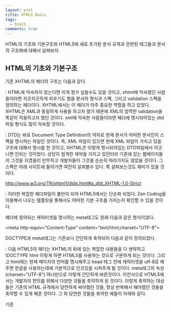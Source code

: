 ```yaml
---
layout: post
title: HTML5 Basic
tags:
  - html5
comments: true
---
```



HTML의 기초와 기본구조와 HTML5에 새로 추가된 문서 규격과 관련된 태그들과 문서의 구조화에 대해서 살펴보자.

## HTML의 기초와 기본구조

기존 XHTML의 해더의 구조는 다음과 같다.
<!DOCTYPE html PUBLIC "-//W3C//DTD XHTML 1.0 Strict//EN" "http://www.w3.org/TR/xhtml1/DTD/xhtml1-strict.dtd">
<html xmlns="http://www.w3.org/1999/xhtml" xml:lang="en" lang="en">


: HTML에 익숙하지 않는다면 이게 뭔가 싶을수도 있을 것이고, xhtml에 익숙했던 사람들이라면 지긋지긋하게 외우기도 했을 문서의 형식과 스펙, 그리고 validation 스펙을 정의하는 헤더이다. XHTML에서는 이 헤더가 아주 중요한 역할을 하고 있었다. XHTML은 XML과 동일하게 사용을 하고자 했기 때문에 XML의 엄역한 validation을 똑같이 적용하고자 했던 것이다. xml에 익숙한 사람들이라면 헤더에 명시되어있는 dtd 파일 형식도 많이 익숙할 것이다.

: DTD는 바로 Document Type Definition의 약자로 현재 문서가 어떠한 문서인지 스펙을 명시하는 파일인 것이다. 즉, XML 파일이 있으면 현재 XML 파일이 가지고 있을 구조에 대해서 명시를 한 것이고, XHTML은 이렇게 명시되어있는 DTD파일에서 어긋나면 안되는 것이었다. 상당히 엄격한 제약을 가지고 있던터라 기존에 있는 웹페이지들이 그것을 지켰을리 만무하고 개발자들이 그것을 순순히 따라가지도 않았을 것이다. 그 스펙은 아래 사이트에 들어가면 여전히 살펴볼수 있다. 쭉 살펴보는것도 재미가 있을 것이다.

http://www.w3.org/TR/xhtml1/dtds.html#a_dtd_XHTML-1.0-Strict


: 이러한 복잡한 헤더파일이 불만이 되어 HTML5에서는 단순화 되었다. Zen Coding을 이용해서 나오는 템플릿을 통해서도 어떠한 기본 구조를 가지는지 확인할 수 있을 것이다. 

헤더에 정의되는 캐릭터셋을 명시하는 meta태그도 원래 다음과 같은 형식이었다.

  <meta http-equiv="Content-Type" content="text/html;charset="UTF-8">


DOCTYPE과 metat태그는 기존보다 간단하게 축약되어 다음과 같이 정의되었다.

<!DOCTYPE html>
<html lang="ko-kr">
<head>
  <meta charset="UTF-8"/>
  <title></title>
</head>
<body>
</body>
</html>

: 다음 HTML5의 헤더는 XHTML의 뒤에 있는 복잡한 내용들을 다 생략하고 !DOCTYPE html 이렇게 하면 HTML5를 사용하는 것으로 구분하게 되는 것이다. 그리고 html에는 현재 페이지의 언어를 명시해주고 head 태그 안에 캐릭터셋을 utf-8로 해주면 한글을 사용하는데에 기본적으로 인코딩을 시켜주게 될 것이다. 
meta태그의 속성(charset="UTF-8") 하나만으로 이렇게 간단하게 바뀐것이다. 이런식으로 HTML5에서는 개발자의 편의를 위해서 다양한 것들을 축약하게 된 것이다. 이렇게 축약하는 대상들은 기존의 HTML 규격에서 당연하게 써야했던 것들, 항상 반복해서 해야했던 것들을 축약할 수 있게 해준 것이다. 그 외 당연한 것들을 축약한 예들이 아래와 같다.


기존

<link rel="stylesheet" href="style.css" type="text/css" />
<script type="text/javascript" src="script.js" />

HTML5

<link rel="stylesheet" href="style.css" />
<script src="script.js" />


: HTML5에서는 type을 생략해도 잘 돌아가게 되었다. 이것은 이제 HTML5에서는 Javascript와 CSS3가 기본이 되었기 때문에 생략하게 되면 이렇게 자동으로 설정이 되는 것이다. 기존처럼 VBScript나 JScript 등을 이용하고자 한다면 그때에는 명시를 해줘야할 것이지만, 이제는 Javascript가 웹의 대세로 자리매김을 했다고 보고 Javascript로 포팅하는 것이 괜찮을 것이다.


: 이 외에는 특별한 경우 종료태그를 생략해도 되는 경우들도 있다. 위의 meta를 할 때 위에 />를 안하고 그냥 >로 닫아도 아무 문제가 없으며, 목록을 작성할 때 리스트 아이템 태그(li)도 생략이 가능하다. 다른 예로는 테이블의 tr td도 생략이 가능해졌다.


meta 태그는 종료 태그를 생략해도 된다. meta태그 외에도 area, base, br, col, command, embed, hr, img, input, keygen, link, param, source등의 태그들이 생략 가능하다.

  <meta charset="UTF-8">

li의 종료태그를 생략하는 것도 가능하고,

<ul>
    <li>종료태그 생략가능
    <li>종료태그 생략가능
</ul>

또는 table에서 tr, td의 종료태그도 생략가능하다

<table>
    <tr><td>종료태그<td>생략가능
    <tr><td>종료태그<td>생략가능
</table>


: 위와 같이 종료태그를 난무해야되었던 경우 생략해도 되는 태그들도 생긴 것이다. 물론 생략은 가능 하지만 구조적인 문서를 위하여 그래도 종료태그도 같이 써주는 것이 현명할 때가 많을 것이다.

: 그 외에는 속성을 true시켜주는 것 또한 간단해졌다. 기존에는 disabled 속성을 활성화 시킬대에는 disabled="true" 이런식으로 사용하였지만, 이제는 간단하게 설정이 가능하다.

<input type="buton" disabled>
<input type="buton" disabled="">
<input type="buton" disabled="disabled">


: 위와 같이 disabled를 활성화 시키려면 그냥 disabled만 쳐도 되고, 공백의 문자열로 설정해도 되며, 속성명과 똑같이 disabled로 속성 값을 설정하면 활성화가 된다.


* 이렇게 HTML5에서는 개발자들을 위하여 점점 복잡해져왔던 규격들을 쉽게 바꿔주었고, 엄청난 제약조건들을 풀어줌으로써 개발자들을 위한 편한 언어로 바뀌게 된 것이다. 하지만 이러한 변화만이 HTML5의 전부라고 한다면 사람들이 HTML5에 열광을 하지 않을 것이다. 그 외에도 HTML자체의 문서화와 캔버스, 그리고 브라우저를 통한 통신기능, 저장기능 등 다양한 기능들을 제공해줌으로써 웹으로도 네이티브 어플리케이션과 비슷한 기능들을 제공해주고자하는 노력들이 담겨져 있기 때문에 많은 주목을 받고 있는 것이다.


: 모바일에서의 Flash 지원이 끊기고 있는 실정에서 이제 Flash가 저물어가고 있는 것은 너무나 당연한 일이 되어버렸고, 사이트를 Flash로 덕지덕지 붙이는 것은 이제 촌스러운 시대가 되어버리고 HTML5와 CSS, 그리고 자바스크립트로 사이트를 멋지게 꾸미는 것이 점점더 각광 받기 시작할 것이다.



해당 내용은 다음 글을 참고 하였습니다.
https://unikys.tistory.com/263
